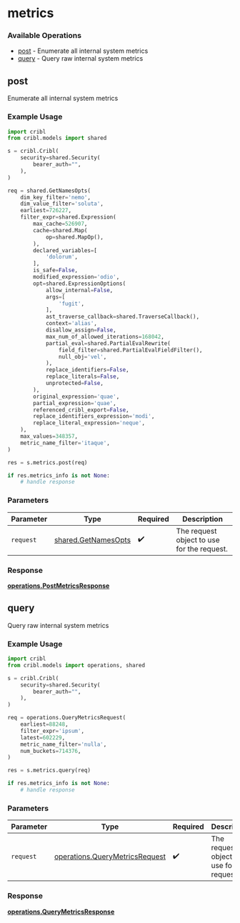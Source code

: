 # metrics

### Available Operations

* [post](#post) - Enumerate all internal system metrics
* [query](#query) - Query raw internal system metrics

## post

Enumerate all internal system metrics

### Example Usage

```python
import cribl
from cribl.models import shared

s = cribl.Cribl(
    security=shared.Security(
        bearer_auth="",
    ),
)

req = shared.GetNamesOpts(
    dim_key_filter='nemo',
    dim_value_filter='soluta',
    earliest=726227,
    filter_expr=shared.Expression(
        max_cache=526907,
        cache=shared.Map(
            op=shared.MapOp(),
        ),
        declared_variables=[
            'dolorum',
        ],
        is_safe=False,
        modified_expression='odio',
        opt=shared.ExpressionOptions(
            allow_internal=False,
            args=[
                'fugit',
            ],
            ast_traverse_callback=shared.TraverseCallback(),
            context='alias',
            disallow_assign=False,
            max_num_of_allowed_iterations=168042,
            partial_eval=shared.PartialEvalRewrite(
                field_filter=shared.PartialEvalFieldFilter(),
                null_obj='vel',
            ),
            replace_identifiers=False,
            replace_literals=False,
            unprotected=False,
        ),
        original_expression='quae',
        partial_expression='quae',
        referenced_cribl_export=False,
        replace_identifiers_expression='modi',
        replace_literal_expression='neque',
    ),
    max_values=348357,
    metric_name_filter='itaque',
)

res = s.metrics.post(req)

if res.metrics_info is not None:
    # handle response
```

### Parameters

| Parameter                                                  | Type                                                       | Required                                                   | Description                                                |
| ---------------------------------------------------------- | ---------------------------------------------------------- | ---------------------------------------------------------- | ---------------------------------------------------------- |
| `request`                                                  | [shared.GetNamesOpts](../../models/shared/getnamesopts.md) | :heavy_check_mark:                                         | The request object to use for the request.                 |


### Response

**[operations.PostMetricsResponse](../../models/operations/postmetricsresponse.md)**


## query

Query raw internal system metrics

### Example Usage

```python
import cribl
from cribl.models import operations, shared

s = cribl.Cribl(
    security=shared.Security(
        bearer_auth="",
    ),
)

req = operations.QueryMetricsRequest(
    earliest=88248,
    filter_expr='ipsum',
    latest=602229,
    metric_name_filter='nulla',
    num_buckets=714376,
)

res = s.metrics.query(req)

if res.metrics_info is not None:
    # handle response
```

### Parameters

| Parameter                                                                        | Type                                                                             | Required                                                                         | Description                                                                      |
| -------------------------------------------------------------------------------- | -------------------------------------------------------------------------------- | -------------------------------------------------------------------------------- | -------------------------------------------------------------------------------- |
| `request`                                                                        | [operations.QueryMetricsRequest](../../models/operations/querymetricsrequest.md) | :heavy_check_mark:                                                               | The request object to use for the request.                                       |


### Response

**[operations.QueryMetricsResponse](../../models/operations/querymetricsresponse.md)**

